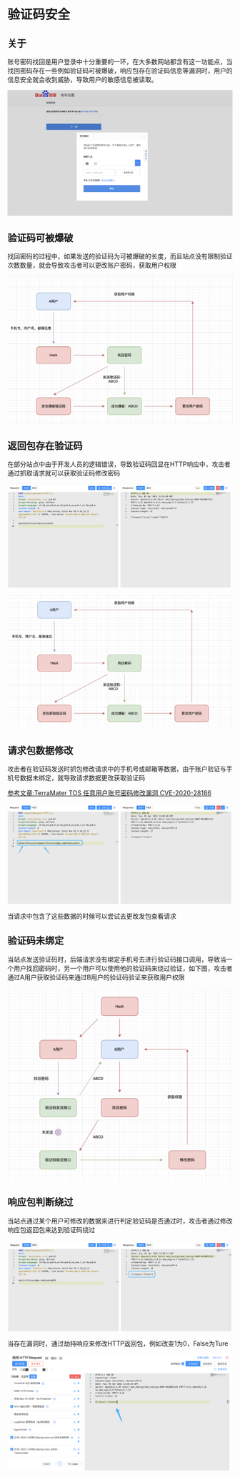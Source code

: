 # 验证码安全

## 关于

账号密码找回是用户登录中十分重要的一环，在大多数网站都含有这一功能点，当找回密码存在一些例如验证码可被爆破，响应包存在验证码信息等漏洞时，用户的信息安全就会收到威胁，导致用户的敏感信息被读取。

![image-20220405195118473](../../../.vuepress/public/img/image-20220405195118473.png)

## 验证码可被爆破

找回密码的过程中，如果发送的验证码为可被爆破的长度，而且站点没有限制验证次数数量，就会导致攻击者可以更改账户密码，获取用户权限

![image-20220405200729670](../../../.vuepress/public/img/image-20220405200729670.png)

## 返回包存在验证码

在部分站点中由于开发人员的逻辑错误，导致验证码回显在HTTP响应中，攻击者通过抓取请求就可以获取验证码修改密码

![image-20220405202625542](../../../.vuepress/public/img/image-20220405202625542.png)

![](../../../.vuepress/public/img/image-20220405203112800.png)

## 请求包数据修改

攻击者在验证码发送时抓包修改请求中的手机号或邮箱等数据，由于账户验证与手机号数据未绑定，就导致请求数据更改获取验证码

[参考文章:TerraMater TOS 任意用户账号密码修改漏洞 CVE-2020-28186 ](http://wiki.peiqi.tech/wiki/webapp/TerraMaster/TerraMaster%20TOS%20%E4%BB%BB%E6%84%8F%E8%B4%A6%E5%8F%B7%E5%AF%86%E7%A0%81%E4%BF%AE%E6%94%B9%E6%BC%8F%E6%B4%9E%20CVE-2020-28186.html)

![image-20220405211042259](../../../.vuepress/public/img/image-20220405211042259.png)

当请求中包含了这些数据的时候可以尝试去更改发包查看请求

## 验证码未绑定

当站点发送验证码时，后端请求没有绑定手机号去进行验证码接口调用，导致当一个用户找回密码时，另一个用户可以使用他的验证码来绕过验证，如下图，攻击者通过A用户获取验证码来通过B用户的验证码验证来获取用户权限

![image-20220405212722148](../../../.vuepress/public/img/image-20220405212722148.png)

## 响应包判断绕过

当站点通过某个用户可修改的数据来进行判定验证码是否通过时，攻击者通过修改响应包返回包来达到验证码绕过

![image-20220405213901298](../../../.vuepress/public/img/image-20220405213901298.png)

当存在漏洞时，通过劫持响应来修改HTTP返回包，例如改变1为0，False为Ture

![image-20220405214014933](../../../.vuepress/public/img/image-20220405214014933.png)
